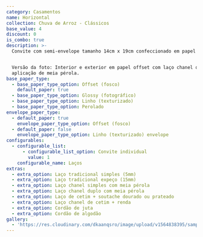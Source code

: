 ```yaml
---
category: Casamentos
name: Horizontal
collection: Chuva de Arroz - Clássicos
base_value: 4
discount: 0
is_combo: true
description: >-
  Convite com semi-envelope tamanho 14cm x 19cm confeccionado em papel 180g.


  Versão da foto: Interior e exterior em papel offset com laço chanel duplo com
  aplicação de meia pérola.
base_paper_type:
  - base_paper_type_option: Offset (fosco)
    default_paper: true
  - base_paper_type_option: Glossy (fotográfico)
  - base_paper_type_option: Linho (texturizado)
  - base_paper_type_option: Perolado
envelope_paper_type:
  - default_paper: true
    envelope_paper_type_option: Offset (fosco)
  - default_paper: false
    envelope_paper_type_option: Linho (texturizado) envelope
configurables:
  - configurable_list:
      - configurable_list_option: Convite individual
        value: 1
    configurable_name: Laços
extras:
  - extra_option: Laço tradicional simples (5mm)
  - extra_option: Laço tradicional expeço (15mm)
  - extra_option: Laço chanel simples com meia pérola
  - extra_option: Laço chanel duplo com meia pérola
  - extra_option: Laço de cetim + soutache dourado ou prateado
  - extra_option: Laço chanel de cetim + renda
  - extra_option: Cordão de juta
  - extra_option: Cordão de algodão
gallery:
  - 'https://res.cloudinary.com/dkaanqsro/image/upload/v1564838395/sample.jpg'
---
```


